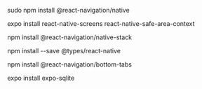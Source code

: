 sudo npm install @react-navigation/native

expo install react-native-screens react-native-safe-area-context

npm install @react-navigation/native-stack

npm install --save @types/react-native

npm install @react-navigation/bottom-tabs

expo install expo-sqlite

